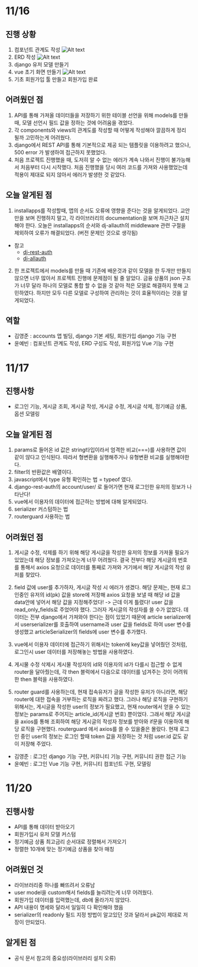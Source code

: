 # 11/16
## 진행 상황
1. 컴포넌트 관계도 작성
![Alt text](images/component.png)
2. ERD 작성
![Alt text](images/erd.png)
3. django 유저 모델 만들기
4. vue 초기 화면 만들기
![Alt text](images/vue_first.png)
5. 기초 회원가입 툴 만들고 회원가입 완료
## 어려웠던 점
1. API를 통해 가져올 데이터들을 저장하기 위한 테이블 선언을 위해 models를 만들때, 모델 선언시 필드 값을 정하는 것에 어려움을 겪었다.
2. 각 components와 views의 관계도를 작성할 때 어떻게 작성해야 깔끔하게 정리 될까 고민하는게 어려웠다.
3. django에서 REST API를 통해 기본적으로 제공 되는 템플릿을 이용하려고 했으나, 500 error 가 발생하여 접근하지 못했었다.
4. 처음 프로젝트 진행했을 때, 도저히 알 수 없는 에러가 계속 나와서 진행이 불가능해서 처음부터 다시 시작했다. 처음 진행했을 당시 여러 코드를 가져와 사용했었는데 적용이 제대로 되지 않아서 에러가 발생한 것 같았다.
## 오늘 알게된 점
1. installapps를 작성할때, 앱의 순서도 오류에 영향을 준다는 것을 알게되었다. 교안만을 보며 진행하지 말고, 각 라이브러리의 documentation을 보며 차근차근 설치해야 한다.
오늘은 installapps의 순서와 dj-allauth의 middleware 관련 구절을 제외하여 오류가 해결되었다. (버전 문제인 것으로 생각됨)
- 참고
  - [dj-rest-auth](https://github.com/iMerica/dj-rest-auth)
  - [dj-allauth](https://docs.allauth.org/en/latest/installation/quickstart.html)

2. 한 프로젝트에서 models를 만들 때 기존에 배운것과 같이 모델을 한 두개만 만들지 않으면 너무 많아서 프로젝트 진행에 문제점이 될 줄 알았다. 금융 상품의 json 구조가 너무 달라 하나의 모델로 통합 할 수 없을 것 같아 적은 모델로 해결하지 못해 고민하였다. 하지만 모두 다른 모델로 구성하여 관리하는 것이 효율적이라는 것을 알게되었다.

## 역할
- 김영준 : accounts 앱 빌딩, django 기본 세팅, 회원가입 django 기능 구현
- 윤예빈 : 컴포넌트 관계도 작성, ERD 구성도 작성, 회원가입 Vue 기능 구현

# 11/17
## 진행사항
- 로그인 기능, 게시글 조회, 게시글 작성, 게시글 수정, 게시글 삭제, 정기예금 상품, 옵션 모델링
## 오늘 알게된 점
1. params로 들어온 id 값은 string타입이라서 엄격한 비교(===)를 사용하면 값이 같이 않다고 인식된다. 따라서 형변환을 실행해주거나 유형변환 비교를 실행해야한다.
2. filter의 반환값은 배열이다.
3. javascript에서 type 유형 확인하는 법 = typeof 였다.
4. django-rest-auth의 account/user/ 로 들어가면 현재 로그인한 유저의 정보가 나타난다! 
5. vue에서 이용자의 데이터에 접근하는 방법에 대해 알게되었다.
6. serializer 커스텀하는 법
7. routerguard 사용하는 법



## 어려웠던 점
1. 게시글 수정, 삭제를 하기 위해 해당 게시글을 작성한 유저의 정보를 가져올 필요가 있었는데 해당 정보를 가져오는게 너무 어려웠다. 결국 전부다 해당 게시글의 번호를 통해서 axios 요청으로 데이터를 통째로 가져와 거기에서 해당 게시글의 작성 유저를 찾았다.
2. field 값에 user를 추가하자, 게시글 작성 시 에러가 생겼다. 해당 문제는, 현재 로그인중인 유저의 id(pk) 값을 store에 저장해 axios 요청을 보낼 때 해당 id 값을 data안에 넣어서 해당 값을 지정해주었다!
   -> 근데 이게 틀렸다!
   user 값을 read_only_fields로 주었어야 했다. 그러자 게시글의 작성자를 쓸 수가 없었다. 데이터는 전부 django에서 가져와야 한다는 점이 있었기 때문에
   article serializer에서 userserializer를 호출하여 username과 user 값을 fields로 하여 user 변수를 생성했고 articleSerializer의 fields에 user 변수를 추가했다.
3. vue에서 이용자 데이터에 접근하기 위해서는 token에 key값을 넣어줬던 것처럼, 로그인시 user 데이터를 저장해놓는 방법을 사용하였다.
4. 게시물 수정 삭제시 게시물 작성자의 id와 이용자의 id가 다를시 접근할 수 없게 router을 달아줬는데, 각 then 블럭에서 다음으로 데이터를 넘겨주는 것이 어려워 한 then 블럭을 사용하였다.

5. router guard를 사용하는데, 현재 접속유저가 글을 작성한 유저가 아니라면, 해당 router에 대한 접속을 거부하는 로직을 짜려고 했다. 그러나 해당 로직을 구현하기 위해서는, 게시글을 작성한 user의 정보가 필요했고, 현재 router에서 얻을 수 있는 정보는 params로 주어지는 article_id(게시글 번호) 뿐이었다.
그래서 해당 게시글을 axios를 통해 조회하여 해당 게시글의 작성자 정보를 받아와 if문을 이용하여 해당 로직을 구현했다. routerguard 에서 axios를 쓸 수 있을줄은 몰랐다. 현재 로그인 중인 user의 정보는 로그인 할때 token 값을 저장하는 것 처럼 user.id 값도 같이 저장해 주었다.

- 김영준 : 로그인 django 기능 구현, 커뮤니티 기능 구현, 커뮤니티 권한 접근 기능
- 윤예빈 :  로그인 Vue 기능 구현, 커뮤니티 컴포넌트 구현, 모델링


# 11/20
## 진행사항
- API를 통해 데이터 받아오기
- 회원가입시 유저 모델 커스텀
- 정기예금 상품 최고금리 순서대로 정렬해서 가져오기
- 정렬한 10개에 맞는 정기예금 상품을 찾아 매칭




## 어려웠던 것
- 라이브러리중 하나를 빠뜨려서 오류남
- user model을 custom해서 fields를 늘리려는게 너무 어려웠다. 
- 회원가입 데이터를 입력했는데, db에 올라가지 않았다.
- API 내용이 명세와 달라서 일일히 다 확인해야 했음
- serializer의 readonly 필드 지정 방법이 알고있던 것과 달라서 pk값이 제대로 저장이 안되었다. 


## 알게된 점
- 공식 문서 참고의 중요성(라이브러리 설치 오류)